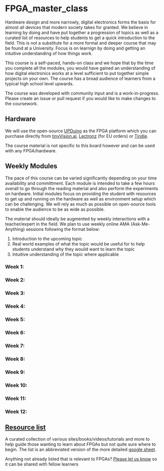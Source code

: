 # FPGA_master_class

Hardware design and more narrowly, digital electronics forms the basis for almost all devices that modern society takes for granted. We believe in learning by doing and have put together a progression of topics as well as a curated list of resources to help students to get a quick introduction to the field. This is not a substitute for a more formal and deeper course that may be found at a University. Focus is on learnign by doing and getting an intuitive understanding of how things work.

This course is a self-paced, hands-on class and we hope that by the time you complete all the modules, you would have gained an understanding of how digital electronics works at a level sufficient to put together simple projects on your own. The course has a broad audience of learners from a typical high school level upwards.

The course was developed with community input and is a work-in-progress. Please create an issue or pull request if you would like to make changes to the coursework.

## Hardware

We will use the open-source [UPDuino](https://github.com/tinyvision-ai-inc/UPduino-v3.0) as the FPGA platform which you can purchase directly from [tinyVision.ai](https://tinyvision.ai/products/upduino-v3-1), [Lectronz](https://lectronz.com/products/upduino-v3-1-low-cost-lattice-ice40-fpga-board) (for EU orders) or [Tindie](https://www.tindie.com/products/tinyvision_ai/upduino-v31-low-cost-lattice-ice40-fpga-board/).

The course material is not specific to this board however and can be used with any FPGA/hardware.

## Weekly Modules
The pace of this course can be varied significantly depending on your time availability and committment. Each module is intended to take a few hours overall to go through the reading material and also perform the experiments on hardware. Initial modules focus on providing the student with resources to get up and running on the hardware as well as environment setup which can be challenging. We will rely as much as possible on open-source tools to enable the audience to be as wide as possible.

The material should ideally be augmented by weekly interactions with a teacher/expert in the field. We plan to use weekly online AMA (Ask-Me-Anything) sessions following the format below:
1. Introduction to the upcoming topic
2. Real world examples of what the topic would be useful for to help students understand why they wouild want to learn the topic
3. Intuitive understanding of the topic where applicable

### Week 1:
### Week 2:
### Week 3:
### Week 4:
### Week 5:
### Week 6:
### Week 7:
### Week 8:
### Week 9:
### Week 10:
### Week 11:
### Week 12:


## [Resource list](/resource_list.md)
 A curated collection of various sites/books/videos/tutorials and more to help guide those wanting to learn about FPGAs but not quite sure where to begin.
 The list is an abbreviated version of the more detailed [google sheet](https://bit.ly/Learn_FPGA).
 
 Anything not already listed that is relevant to FPGAs? [Please let us know](https://forms.gle/zcpHWAm1DT5WMZzA8) so it can be shared with fellow learners
